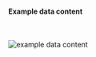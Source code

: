 <h4>Example data content</h4>
<br>

<img src="specialty-rx-observation-1.png" alt="example data content"/><br><br>